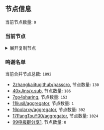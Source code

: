 
## 节点信息
当前节点数量: `0`
### 当前节点
<details>
  <summary>展开复制节点</summary>

    

</details>

### 鸣谢名单
当前合并节点总数: `1892`
- [2zhangkaiitugithub/passcro](https://github.com/zhangkaiitugithub/passcro), 节点数量: `130`
- [40xJins/x.sub](https://github.com/0xJins/x.sub), 节点数量: `186`
- [7go4sharing](https://github.com/go4sharing), 节点数量: `153`
- [11liusil/aggregator](https://github.com/liusil/aggregator), 节点数量: `1`
- [16polarxy/aggregator](https://github.com/polarxy/aggregator), 节点数量: `392`
- [17PangTouY00/aggregator](https://github.com/PangTouY00/aggregator), 节点数量: `1024`
- [99电报群分享1](https://github.com/cdddbc/getAirport), 节点数量: `0`


